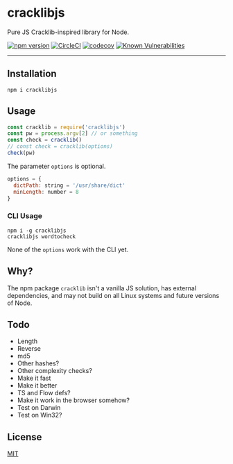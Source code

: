 # cracklibjs

Pure JS Cracklib-inspired library for Node.

[![npm version](https://img.shields.io/npm/v/cracklibjs.svg)](https://npm.im/cracklibjs) [![CircleCI](https://circleci.com/gh/zacanger/cracklibjs.svg?style=svg)](https://circleci.com/gh/zacanger/cracklibjs) [![codecov](https://codecov.io/gh/zacanger/cracklibjs/branch/master/graph/badge.svg)](https://codecov.io/gh/zacanger/cracklibjs) [![Known Vulnerabilities](https://snyk.io/test/github/zacanger/cracklibjs/badge.svg?targetFile=package.json)](https://snyk.io/test/github/zacanger/cracklibjs?targetFile=package.json)

--------

## Installation

`npm i cracklibjs`

## Usage

```javascript
const cracklib = require('cracklibjs')
const pw = process.argv[2] // or something
const check = cracklib()
// const check = cracklib(options)
check(pw)
```

The parameter `options` is optional.

```javascript
options = {
  dictPath: string = '/usr/share/dict'
  minLength: number = 8
}
```

### CLI Usage

```
npm i -g cracklibjs
cracklibjs wordtocheck
```

None of the `options` work with the CLI yet.

## Why?

The npm package `cracklib` isn't a vanilla JS solution, has external
dependencies, and may not build on all Linux systems and future versions of
Node.

## Todo

* Length
* Reverse
* md5
* Other hashes?
* Other complexity checks?
* Make it fast
* Make it better
* TS and Flow defs?
* Make it work in the browser somehow?
* Test on Darwin
* Test on Win32?

## License

[MIT](./LICENSE.md)
